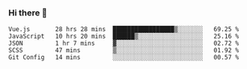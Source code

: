 ### Hi there 👋

<!--
**xin-code/Xin-code** is a ✨ _special_ ✨ repository because its `README.md` (this file) appears on your GitHub profile.

Here are some ideas to get you started:
<!--START_SECTION:waka-->
```text
Vue.js       28 hrs 28 mins  █████████████████▒░░░░░░░   69.25 % 
JavaScript   10 hrs 20 mins  ██████▒░░░░░░░░░░░░░░░░░░   25.16 % 
JSON         1 hr 7 mins     ▓░░░░░░░░░░░░░░░░░░░░░░░░   02.72 % 
SCSS         47 mins         ▒░░░░░░░░░░░░░░░░░░░░░░░░   01.92 % 
Git Config   14 mins         ░░░░░░░░░░░░░░░░░░░░░░░░░   00.57 % 
```
<!--END_SECTION:waka-->
